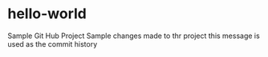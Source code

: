 # hello-world
Sample Git Hub Project
Sample changes made to thr project
this message is used as the commit history
